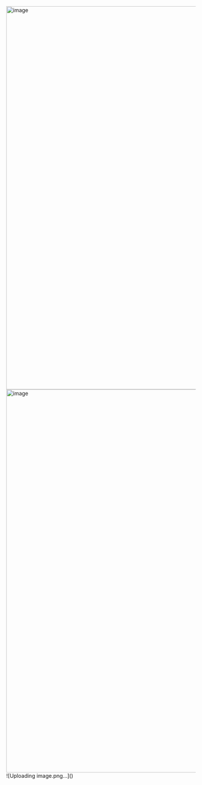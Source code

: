 <img width="1920" height="1020" alt="image" src="https://github.com/user-attachments/assets/8e6300c6-02af-4f74-b0bd-7ae0a4a128b2" />
<img width="1920" height="1020" alt="image" src="https://github.com/user-attachments/assets/856ae388-3499-4dc2-a79a-bebd8ee475a6" />
![Uploading image.png…]()

